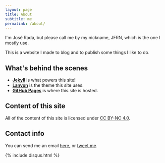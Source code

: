 ```yaml
---
layout: page
title: About
subtitle: me
permalink: /about/
---
```

I'm José Rada, but please call me by my nickname, JFRN, which is the one I mostly use.

This is a website I made to blog and to publish some things I like to do.

## What's behind the scenes
- **[Jekyll]** is what powers this site!
- **[Lanyon]** is the theme this site uses.
- **[GitHub Pages]** is where this site is hosted.

[Jekyll]: http://www.jekyllrb.com
[Lanyon]: http://layon.getpoole.com
[GitHub Pages]: http://pages.github.com

## Content of this site

All of the content of this site is licensed under [CC BY-NC 4.0].

[CC BY-NC 4.0]: http://creativecommons.org/licenses/by-nc/4.0/

## Contact info
You can send me an email [here][Email], or [tweet me][Twitter].

[Email]: mailto:jfrn.josefer@gmail.com
[Twitter]: http://www.twitter.com/@DarkJFRN

{% include disqus.html %}
